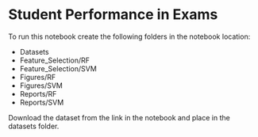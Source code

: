 
# Student Performance in Exams  

To run this notebook create the following folders in the notebook location:

* Datasets
* Feature_Selection/RF
* Feature_Selection/SVM
* Figures/RF
* Figures/SVM
* Reports/RF
* Reports/SVM

Download the dataset from the link in the notebook and place in the datasets folder.
